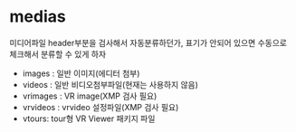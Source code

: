 # medias
미디어파일 header부분을 검사해서 자동분류하던가, 표기가 안되어 있으면 수동으로 체크해서 분류할 수 있게 하자

- images : 일반 이미지(에디터 첨부)
- videos : 일반 비디오첨부파일(현재는 사용하지 않음)
- vrimages : VR image(XMP 검사 필요)
- vrvideos : vrvideo 설정파일(XMP 검사 필요)
- vtours: tour형 VR Viewer 패키지 파일
